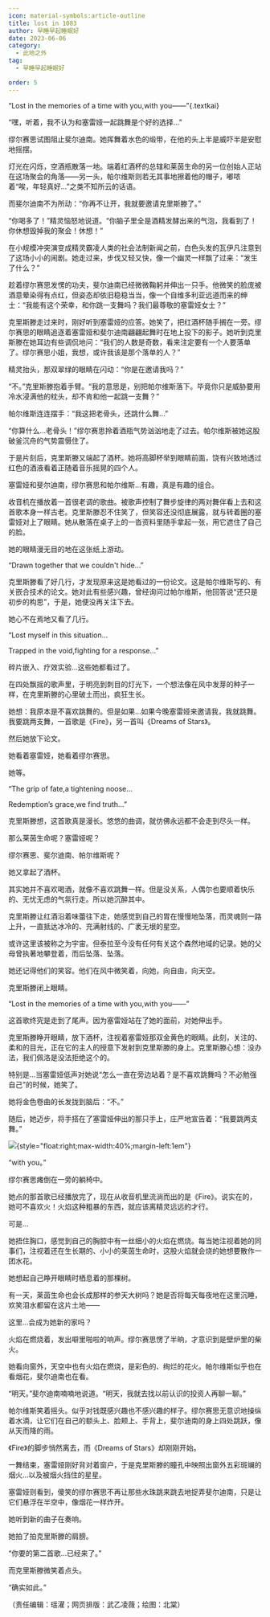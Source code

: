 ```yaml
---
icon: material-symbols:article-outline
title: lost in 1083
author: 早睡早起睡眠好
date: 2023-06-06
category:
  - 此地之外
tag:
  - 早睡早起睡眠好

order: 5
---
```


“Lost in the memories of a time with you,with you——”{.textkai}

<!-- more -->

“嘿，听着，我不认为和塞雷娅一起跳舞是个好的选择…”

缪尔赛思试图阻止斐尔迪南。她挥舞着水色的缎带，在他的头上半是威吓半是安慰地摇摆。

灯光在闪烁，空酒瓶散落一地。端着红酒杯的总辖和莱茵生命的另一位创始人正站在这场聚会的角落——另一头，帕尔维斯则若无其事地擦着他的帽子，嘟哝着“唉，年轻真好…”之类不知所云的话语。

而斐尔迪南不为所动：“你再不让开，我就要邀请克里斯滕了。”

“你喝多了！”精灵恼怒地说道。“你脑子里全是酒精发酵出来的气泡，我看到了！你休想毁掉我的聚会！休想！”

在小规模冲突演变成精灵霸凌人类的社会法制新闻之前，白色头发的瓦伊凡注意到了这场小小的闹剧。她走过来，步伐又轻又快，像一个幽灵一样飘了过来：“发生了什么？”

趁着缪尔赛思发愣的功夫，斐尔迪南已经微微鞠躬并伸出一只手。他微笑的脸庞被酒意晕染得有点红，但姿态却依旧稳稳当当，像一个自维多利亚远道而来的绅士：“我能有这个荣幸，和你跳一支舞吗？我们最尊敬的塞雷娅女士？”

克里斯滕走过来时，刚好听到塞雷娅的应答。她笑了，把红酒杯随手搁在一旁。缪尔赛思的眼睛追逐着塞雷娅和斐尔迪南翩翩起舞时在地上投下的影子。她听到克里斯滕在她耳边有些调侃地问：“我们的人数是奇数，看来注定要有一个人要落单了。缪尔赛思小姐，我想，或许我该是那个落单的人？”

精灵抬头，那双翠绿的眼睛在闪动：“你是在邀请我吗？”

“不。”克里斯滕抱着手臂。“我的意思是，别把帕尔维斯落下。毕竟你只是威胁要用冷水浸满他的枕头，却不肯和他一起跳一支舞？”

帕尔维斯连连摆手：“我这把老骨头，还跳什么舞…”

“你算什么…老骨头！”缪尔赛思拎着酒瓶气势汹汹地走了过去。帕尔维斯被她这股破釜沉舟的气势震慑住了。

于是片刻后，克里斯滕又端起了酒杯。她将高脚杯举到眼睛前面，饶有兴致地透过红色的酒液看着正随着音乐摇晃的四个人。

塞雷娅和斐尔迪南，缪尔赛思和帕尔维斯…有趣，真是有趣的组合。

收音机在播放着一首很老调的歌曲。被歌声控制了舞步旋律的两对舞伴看上去和这首歌本身一样古老。克里斯滕忍不住笑了，但笑容还没彻底展露，就与转着圈的塞雷娅对上了眼睛。她从散落在桌子上的一沓资料里随手拿起一张，用它遮住了自己的脸。

她的眼睛漫无目的地在这张纸上游动。

“Drawn together that we couldn't hide…”

克里斯滕看了好几行，才发现原来这是她看过的一份论文。这是帕尔维斯写的、有关嵌合技术的论文。她对此有些感兴趣，曾经询问过帕尔维斯，他回答说“还只是初步的构思”，于是，她便没再关注下去。

她心不在焉地又看了几行。

“Lost myself in this situation…

Trapped in the void,fighting for a response…”

碎片嵌入、疗效实验…这些她都看过了。

在四处飘摇的歌声里，于明亮到刺目的灯光下，一个想法像在风中发芽的种子一样，在克里斯滕的心里破土而出，疯狂生长。

她想：我原本是不喜欢跳舞的。但是如果…如果今晚塞雷娅来邀请我，我就跳舞。我要跳两支舞，一首歌是《Fire》，另一首叫《Dreams of Stars》。

然后她放下论文。

她看着塞雷娅，她看着缪尔赛思。

她等。

“The grip of fate,a tightening noose…

Redemption’s grace,we find truth…”

克里斯滕想，这首歌真是漫长。悠悠的曲调，就仿佛永远都不会走到尽头一样。

那么莱茵生命呢？塞雷娅呢？

缪尔赛思、斐尔迪南、帕尔维斯呢？

她又拿起了酒杯。

其实她并不喜欢喝酒，就像不喜欢跳舞一样。但是没关系，人偶尔也要顺着快乐的、无忧无虑的气氛行走。所以她沉醉其中。

克里斯滕让红酒沿着味蕾往下走，她感觉到自己的胃在慢慢地坠落，而灵魂则一路上升，一直抵达冰冷的、充满射线的、广袤无垠的星空。

或许这里该被称之为宇宙。但泰拉至今没有任何有关这个森然地域的记录。她的父母曾执著地攀登着，而后坠落、坠落。

她还记得他们的笑容。他们在风中微笑着，向她，向自由，向天空。

克里斯滕闭上眼睛。

“Lost in the memories of a time with you,with you——”

这首歌终究是走到了尾声。因为塞雷娅站在了她的面前，对她伸出手。

克里斯滕睁开眼睛，放下酒杯，注视着塞雷娅那双金黄色的眼睛。此刻，关注的、柔和的目光，正在它的主人的授意下发射到克里斯滕的身上。克里斯滕心想：没办法，我们佩洛是没法拒绝这个的。

特别是…当塞雷娅低声对她说“怎么一直在旁边站着？是不喜欢跳舞吗？不必勉强自己”的时候，她笑了。

她将金色卷曲的长发拢到脑后：“不。”

随后，她迈步，将手搭在了塞雷娅伸出的那只手上，庄严地宣告着：“我要跳两支舞。”

![](./res/illustration/1083文章配图三个人的舞（北棠）.webp){style="float:right;max-width:40%;margin-left:1em"}

“with you。”

缪尔赛思瘫倒在一旁的躺椅中。

她点的那首歌已经播放完了，现在从收音机里流淌而出的是《Fire》。说实在的，她可不喜欢火！火焰这种粗暴的东西，就应该离精灵远远的才行。

可是…

她捂住胸口，感觉到自己的胸腔中有一丝细小的火焰在燃烧。每当她注视着她的同事们，注视着还在生长期的、小小的莱茵生命时，这股火焰就会烧的她想要散作一团水花。

她想起自己睁开眼睛时栖息着的那棵树。

有一天，莱茵生命也会长成那样的参天大树吗？她是否将每天每夜地在这里沉睡，欢笑泪水都留在这片土地——

这里…会成为她新的家吗？

火焰在燃烧着，发出噼里啪啦的响声。缪尔赛思愣了半晌，才意识到是壁炉里的柴火。

她看向窗外，天空中也有火焰在燃烧，是彩色的、绚烂的花火。帕尔维斯似乎也在看烟花，斐尔迪南也在看。

“明天。”斐尔迪南喃喃地说道。“明天，我就去找以前认识的投资人再聊一聊。”

帕尔维斯笑着摇头。似乎对钱既感兴趣也不感兴趣的样子。缪尔赛思无意识地操纵着水滴，让它们在自己的额头上、脸颊上、手背上，斐尔迪南的身上四处跳跃，像从天而降的雨。

《Fire》的脚步悄然离去，而《Dreams of Stars》却刚刚开始。

一舞结束，塞雷娅刚好背对着窗户，于是克里斯滕的瞳孔中映照出窗外五彩斑斓的烟火…以及被烟火挡住的星星。

塞雷娅则看到，傻笑的缪尔赛思不再让那些水珠跳来跳去地捉弄斐尔迪南，只是让它们悬浮在半空中，像烟花一样炸开。

她听到新的曲子在奏响。

她拍了拍克里斯滕的肩膀。

“你要的第二首歌…已经来了。”

而克里斯滕微笑着点头。

“确实如此。”<eod />

（责任编辑：瑶濯；网页排版：武乙凌薇；绘图：北棠）

<FakeAds />
